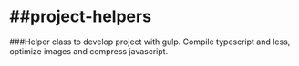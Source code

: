 ##project-helpers
===============
###Helper class to develop project with gulp.
Compile typescript and less, optimize images and compress javascript.